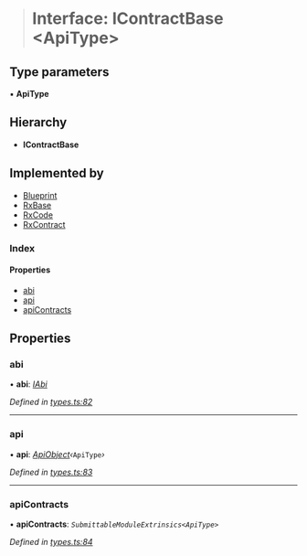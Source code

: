 > # Interface: IContractBase <**ApiType**>

## Type parameters

▪ **ApiType**

## Hierarchy

* **IContractBase**

## Implemented by

* [Blueprint](../classes/_rxblueprint_.blueprint.md)
* [RxBase](../classes/_rxbase_.rxbase.md)
* [RxCode](../classes/_rxcode_.rxcode.md)
* [RxContract](../classes/_rxcontract_.rxcontract.md)

### Index

#### Properties

* [abi](_types_.icontractbase.md#abi)
* [api](_types_.icontractbase.md#api)
* [apiContracts](_types_.icontractbase.md#apicontracts)

## Properties

###  abi

• **abi**: *[IAbi](_types_.iabi.md)*

*Defined in [types.ts:82](https://github.com/polkadot-js/api/blob/6e42db3/packages/api-contract/src/types.ts#L82)*

___

###  api

• **api**: *[ApiObject](../modules/_types_.md#apiobject)‹*`ApiType`*›*

*Defined in [types.ts:83](https://github.com/polkadot-js/api/blob/6e42db3/packages/api-contract/src/types.ts#L83)*

___

###  apiContracts

• **apiContracts**: *`SubmittableModuleExtrinsics<ApiType>`*

*Defined in [types.ts:84](https://github.com/polkadot-js/api/blob/6e42db3/packages/api-contract/src/types.ts#L84)*